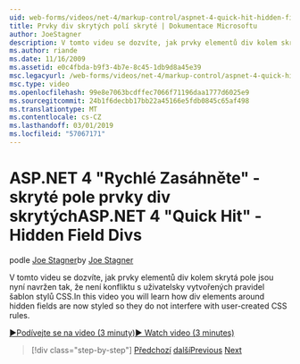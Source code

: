 ```yaml
---
uid: web-forms/videos/net-4/markup-control/aspnet-4-quick-hit-hidden-field-divs
title: Prvky div skrytých polí skryté | Dokumentace Microsoftu
author: JoeStagner
description: V tomto videu se dozvíte, jak prvky elementů div kolem skrytá pole jsou nyní navržen tak, že není konfliktu s uživatelsky vytvořených pravidel šablon stylů CSS.
ms.author: riande
ms.date: 11/16/2009
ms.assetid: e0c4fbda-b9f3-4b7e-8c45-1db9d8a45e39
msc.legacyurl: /web-forms/videos/net-4/markup-control/aspnet-4-quick-hit-hidden-field-divs
msc.type: video
ms.openlocfilehash: 99e8e7063bcdffec7066f71196daa1777d6025e9
ms.sourcegitcommit: 24b1f6decbb17bb22a45166e5fdb0845c65af498
ms.translationtype: MT
ms.contentlocale: cs-CZ
ms.lasthandoff: 03/01/2019
ms.locfileid: "57067171"
---
```

<a name="aspnet-4-quick-hit---hidden-field-divs"></a><span data-ttu-id="54809-103">ASP.NET 4 "Rychlé Zasáhněte" - skryté pole prvky div skrytých</span><span class="sxs-lookup"><span data-stu-id="54809-103">ASP.NET 4 "Quick Hit" - Hidden Field Divs</span></span>
====================
<span data-ttu-id="54809-104">podle [Joe Stagner](https://github.com/JoeStagner)</span><span class="sxs-lookup"><span data-stu-id="54809-104">by [Joe Stagner](https://github.com/JoeStagner)</span></span>

<span data-ttu-id="54809-105">V tomto videu se dozvíte, jak prvky elementů div kolem skrytá pole jsou nyní navržen tak, že není konfliktu s uživatelsky vytvořených pravidel šablon stylů CSS.</span><span class="sxs-lookup"><span data-stu-id="54809-105">In this video you will learn how div elements around hidden fields are now styled so they do not interfere with user-created CSS rules.</span></span>

[<span data-ttu-id="54809-106">&#9654;Podívejte se na video (3 minuty)</span><span class="sxs-lookup"><span data-stu-id="54809-106">&#9654; Watch video (3 minutes)</span></span>](https://channel9.msdn.com/Blogs/ASP-NET-Site-Videos/aspnet-4-quick-hit-hidden-field-divs)

> [!div class="step-by-step"]
> <span data-ttu-id="54809-107">[Předchozí](aspnet-4-quick-hit-tableless-menu-control.md)
> [další](aspnet-4-quick-hit-disabled-control-styling.md)</span><span class="sxs-lookup"><span data-stu-id="54809-107">[Previous](aspnet-4-quick-hit-tableless-menu-control.md)
[Next](aspnet-4-quick-hit-disabled-control-styling.md)</span></span>
